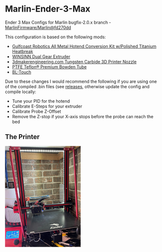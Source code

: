 # Marlin-Ender-3-Max
Ender 3 Max Configs for Marlin bugfix-2.0.x branch - [MarlinFirmware/Marlin@fd270dd](https://github.com/MarlinFirmware/Marlin/commit/fd270ddc6c5b4d78437d590ae8066326850555d7)

This configuration is based on the following mods:

* [Gulfcoast Robotics All Metal Hotend Conversion Kit w/Polished Titanium Heatbreak](https://amzn.to/3rg7BvT)
* [WINSINN Dual Gear Extruder](https://amzn.to/3qgkBQC)
* [3dmakerengineering.com Tungsten Carbide 3D Printer Nozzle](https://www.3dmakerengineering.com/collections/3d-printer-nozzles/products/tungsten-carbide-3d-printer-nozzle?variant=14784857112631)
* [PTFE Teflon® Premium Bowden Tube](https://www.3dmakerengineering.com/collections/accessories/products/ptfe-teflon-premium-bowden-tube)
* [BL-Touch](https://amzn.to/384td6M)

Due to these changes I would recommend the following if you are using one of the compiled .bin files (see [releases](https://github.com/ChadDevOps/Marlin-Ender-3-Max/releases), otherwise update the config and compile locally:

- Tune your PID for the hotend
- Calibrate E-Steps for your extruder
- Calibrate Probe Z-Offset 
- Remove the Z-stop if your X-axis stops before the probe can reach the bed

## The Printer

<img src="./Ender-3-Max.jpeg?raw=true" width="250">
